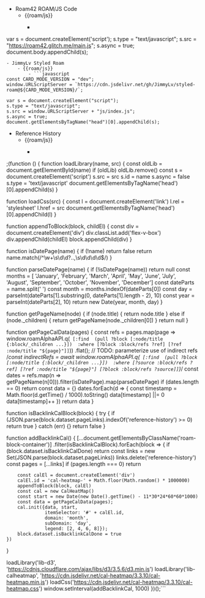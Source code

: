 - Roam42 ROAM/JS Code
    - {{roam/js}}
        - ```javascript
var s = document.createElement('script');
	s.type = "text/javascript";
  	s.src =  "https://roam42.glitch.me/main.js";
  	s.async = true;
document.body.appendChild(s);
```
- JimmyLv Styled Roam
    - {{roam/js}}
        - ```javascript
const CARD_MODE_VERSION = "dev";
window.URLScriptServer = `https://cdn.jsdelivr.net/gh/JimmyLv/styled-roam@${CARD_MODE_VERSION}/`;

var s = document.createElement("script");
s.type = "text/javascript";
s.src = window.URLScriptServer + "js/index.js";
s.async = true;
document.getElementsByTagName("head")[0].appendChild(s);
```
- Reference History
    - {{roam/js}}
        - ```javascript
;(function () { 
function loadLibrary(name, src) {
	const oldLib = document.getElementById(name)
 	if (oldLib) oldLib.remove()
    const s = document.createElement('script')
  	s.src = src
 	s.id = name
  	s.async = false
  	s.type = 'text/javascript'
  	document.getElementsByTagName('head')[0].appendChild(s)
}

function loadCss(src) {
    const l = document.createElement('link')
    l.rel = 'stylesheet'
    l.href = src
    document.getElementsByTagName('head')[0].appendChild(l)
}

function appendToBlock(block, childEl) {
    const div = document.createElement('div')
    div.classList.add('flex-v-box')
    div.appendChild(childEl)
    block.appendChild(div)
}

function isDatePage(name) {
  	if (!name) return false
  	return name.match(/^\w+\s\d\d?..,\s\d\d\d\d$/)
}

function parseDatePage(name) {
  	if (!isDatePage(name)) return null
    const months = [
        'January', 'February', 'March', 'April', 'May', 'June', 'July',
        'August', 'September', 'October', 'November', 'December']
    const dateParts = name.split(' ')
    const month = months.indexOf(dateParts[0])
    const day = parseInt(dateParts[1].substring(0, dateParts[1].length - 2), 10)
    const year = parseInt(dateParts[2], 10)
    return new Date(year, month, day)
}

function getPageName(node) {
  if (node.title) {
    return node.title
  } else if (node._children) {
    return getPageName(node._children[0])
  }
  return null
}

function getPageCalData(pages) {
  const refs = pages.map(page =>
    window.roamAlphaAPI.q(`
		[:find 
			(pull ?block [:node/title {:block/_children ...}]) 
			:where [?block :block/refs ?ref] [?ref :node/title "${page}"]]`))
  	.flat();
    // TODO: parameterize use of indirect refs
    /*const indirectRefs = await window.roamAlphaAPI.q(`
		[:find 
			(pull ?block [:node/title {:block/_children ...}]) 
			:where
				[?source :block/refs ?ref]
				[?ref :node/title "${page}"]
				[?block :block/refs ?source]]`)*/
  	const dates = refs.map(n => getPageName(n[0])).filter(isDatePage).map(parseDatePage)
    if (dates.length == 0) return
    const data = {}
    dates.forEach(d => {
      	const timestamp = Math.floor(d.getTime() / 1000).toString()
        data[timestamp] ||= 0
      	data[timestamp]++
    })
	return data
}

function isBacklinkCalBlock(block) {
    try {
      if (JSON.parse(block.dataset.pageLinks).indexOf('reference-history') >= 0)
        return true
    } catch (err) {}
    return false
}

function addBacklinkCal() {
    [...document.getElementsByClassName('roam-block-container')]
  		.filter(isBacklinkCalBlock).forEach(block => {
      	if (block.dataset.isBacklinkCalDone) return
      	const links = new Set(JSON.parse(block.dataset.pageLinks))
        links.delete('reference-history')
      	const pages = [...links]
        if (pages.length === 0) return
  
        const calEl = document.createElement('div')
        calEl.id = 'cal-heatmap-' + Math.floor(Math.random() * 1000000)
        appendToBlock(block, calEl)
        const cal = new CalHeatMap()
        const start = new Date(new Date().getTime() - 11*30*24*60*60*1000)
        const data = getPageCalData(pages);
        cal.init({data, start,
                  itemSelector: '#' + calEl.id,
                  domain: 'month',
                  subDomain: 'day',
                  legend: [2, 4, 6, 8]});
        block.dataset.isBacklinkCalDone = true
    })
}

loadLibrary('lib-d3', 'https://cdnjs.cloudflare.com/ajax/libs/d3/3.5.6/d3.min.js')
loadLibrary('lib-calheatmap', 'https://cdn.jsdelivr.net/cal-heatmap/3.3.10/cal-heatmap.min.js')
loadCss('https://cdn.jsdelivr.net/cal-heatmap/3.3.10/cal-heatmap.css')
window.setInterval(addBacklinkCal, 1000)
})();```

